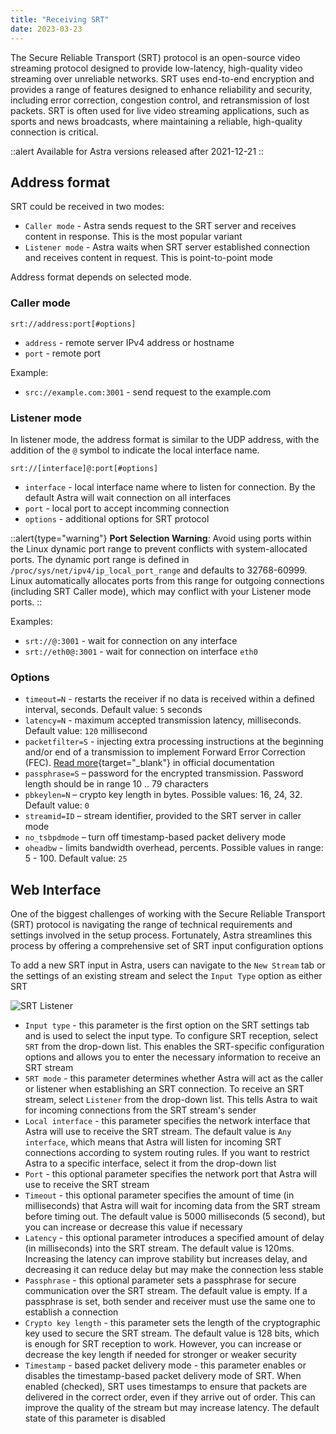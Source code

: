 ```yaml
---
title: "Receiving SRT"
date: 2023-03-23
---
```


The Secure Reliable Transport (SRT) protocol is an open-source video streaming protocol designed to provide low-latency, high-quality video streaming over unreliable networks. SRT uses end-to-end encryption and provides a range of features designed to enhance reliability and security, including error correction, congestion control, and retransmission of lost packets. SRT is often used for live video streaming applications, such as sports and news broadcasts, where maintaining a reliable, high-quality connection is critical.

::alert
Available for Astra versions released after 2021-12-21
::

## Address format

SRT could be received in two modes:

- `Caller mode` - Astra sends request to the SRT server and receives content in response. This is the most popular variant
- `Listener mode` - Astra waits when SRT server established connection and receives content in request. This is point-to-point mode

Address format depends on selected mode.

### Caller mode

```
srt://address:port[#options]
```

- `address` - remote server IPv4 address or hostname
- `port` - remote port

Example:

- `src://example.com:3001` - send request to the example.com

### Listener mode

In listener mode, the address format is similar to the UDP address, with the addition of the `@` symbol to indicate the local interface name.

```
srt://[interface]@:port[#options]
```

- `interface` - local interface name where to listen for connection. By the default Astra will wait connection on all interfaces
- `port` - local port to accept incomming connection
- `options` - additional options for SRT protocol

::alert{type="warning"}
**Port Selection Warning**: Avoid using ports within the Linux dynamic port range to prevent conflicts with system-allocated ports. The dynamic port range is defined in `/proc/sys/net/ipv4/ip_local_port_range` and defaults to 32768-60999. Linux automatically allocates ports from this range for outgoing connections (including SRT Caller mode), which may conflict with your Listener mode ports.
::

Examples:

- `srt://@:3001` - wait for connection on any interface
- `srt://eth0@:3001` - wait for connection on interface `eth0`

### Options

- `timeout=N` - restarts the receiver if no data is received within a defined interval, seconds. Default value: `5` seconds
- `latency=N` - maximum accepted transmission latency, milliseconds. Default value: `120` millisecond
- `packetfilter=S` - injecting extra processing instructions at the beginning and/or end of a transmission to implement Forward Error Correction (FEC). [Read more](https://github.com/Haivision/srt/blob/master/docs/features/packet-filtering-and-fec.md#configuring-the-fec-filter){target="_blank"} in official documentation
- `passphrase=S` – password for the encrypted transmission. Password length should be in range 10 .. 79 characters
- `pbkeylen=N` – crypto key length in bytes. Possible values: 16, 24, 32. Default value: `0`
- `streamid=ID` – stream identifier, provided to the SRT server in caller mode
- `no_tsbpdmode` – turn off timestamp-based packet delivery mode
- `oheadbw` - limits bandwidth overhead, percents. Possible values in range: 5 - 100. Default value: `25`

## Web Interface

One of the biggest challenges of working with the Secure Reliable Transport (SRT) protocol is navigating the range of technical requirements and settings involved in the setup process. Fortunately, Astra streamlines this process by offering a comprehensive set of SRT input configuration options

To add a new SRT input in Astra, users can navigate to the `New Stream` tab or the settings of an existing stream and select the `Input Type` option as either SRT

![SRT Listener](https://cdn.cesbo.com/help/astra/receiving/ip/srt/listener.png)

- `Input type` - this parameter is the first option on the SRT settings tab and is used to select the input type. To configure SRT reception, select `SRT` from the drop-down list. This enables the SRT-specific configuration options and allows you to enter the necessary information to receive an SRT stream
- `SRT mode` - this parameter determines whether Astra will act as the caller or listener when establishing an SRT connection. To receive an SRT stream, select `Listener` from the drop-down list. This tells Astra to wait for incoming connections from the SRT stream's sender
- `Local interface` - this parameter specifies the network interface that Astra will use to receive the SRT stream. The default value is `Any interface`, which means that Astra will listen for incoming SRT connections according to system routing rules. If you want to restrict Astra to a specific interface, select it from the drop-down list
- `Port` - this optional parameter specifies the network port that Astra will use to receive the SRT stream
- `Timeout` - this optional parameter specifies the amount of time (in milliseconds) that Astra will wait for incoming data from the SRT stream before timing out. The default value is 5000 milliseconds (5 second), but you can increase or decrease this value if necessary
- `Latency` - this optional parameter introduces a specified amount of delay (in milliseconds) into the SRT stream. The default value is 120ms. Increasing the latency can improve stability but increases delay, and decreasing it can reduce delay but may make the connection less stable
- `Passphrase` - this optional parameter sets a passphrase for secure communication over the SRT stream. The default value is empty. If a passphrase is set, both sender and receiver must use the same one to establish a connection
- `Crypto key length` - this parameter sets the length of the cryptographic key used to secure the SRT stream. The default value is 128 bits, which is enough for SRT reception to work. However, you can increase or decrease the key length if needed for stronger or weaker security
- `Timestamp` - based packet delivery mode - this parameter enables or disables the timestamp-based packet delivery mode of SRT. When enabled (checked), SRT uses timestamps to ensure that packets are delivered in the correct order, even if they arrive out of order. This can improve the quality of the stream but may increase latency. The default state of this parameter is disabled
